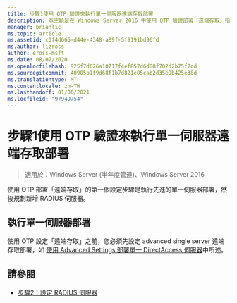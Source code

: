 ```yaml
---
title: 步驟1使用 OTP 驗證來執行單一伺服器遠端存取部署
description: 本主題是在 Windows Server 2016 中使用 OTP 驗證部署「遠端存取」指南的一部分。
manager: brianlic
ms.topic: article
ms.assetid: c0f4d665-d44e-4348-a89f-5f9191bd96fd
ms.author: lizross
author: eross-msft
ms.date: 08/07/2020
ms.openlocfilehash: 925f7d626a10717f4ef857d6d08f702d2b75f7cd
ms.sourcegitcommit: 40905b1f9d68f1b7d821e05cab2d35e9b425e38d
ms.translationtype: MT
ms.contentlocale: zh-TW
ms.lasthandoff: 01/06/2021
ms.locfileid: "97949754"
---
```

# <a name="step-1-implement-a-single-server-remote-access-deployment-with-otp-authentication"></a>步驟1使用 OTP 驗證來執行單一伺服器遠端存取部署

>適用於：Windows Server (半年度管道)、Windows Server 2016

使用 OTP 部署「遠端存取」的第一個設定步驟是執行先進的單一伺服器部署，然後規劃新增 RADIUS 伺服器。

## <a name="implement-a-single-server-deployment"></a>執行單一伺服器部署
使用 OTP 設定「遠端存取」之前，您必須先設定 advanced single server 遠端存取部署，如 [使用 Advanced Settings 部署單一 DirectAccess 伺服器](../../../directaccess/single-server-advanced/deploy-a-single-directaccess-server-with-advanced-settings.md)中所述。

## <a name="see-also"></a><a name="BKMK_Links"></a>請參閱

-   [步驟2：設定 RADIUS 伺服器](Step-2-Configure-the-RADIUS-Server.md)

